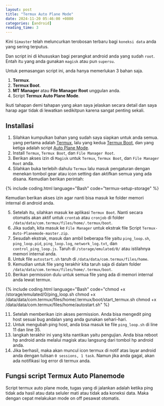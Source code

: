 ```yaml
---
layout: post
title: "Termux Auto Plane Mode"
date: 2024-11-20 05:46:00 +0800
categories: [android]
reading_time: 3
---
```


Kini `Simaster` telah meluncurkan terobosan terbaru bagi `koneksi data` anda yang sering terputus.

Dan script ini di khususkan bagi perangkat android anda yang sudah `root`. Entah itu yang anda gunakan `magisk` atau pun `supersu`.

Untuk pemasangan script ini, anda hanya memerlukan 3 bahan saja.

1. **Termux**.
2. **Termux Boot**.
3. **MT Manager** atau **File Manager Root** unggulan anda.
4. Script **Termux Auto Plane Mode**.

Ikuti tahapan demi tahapan yang akan saya jelaskan secara detail dan saya harap agar tidak di lewatkan sedikitpun karena sangat penting sekali.

## Installasi

1. Silahkan kumpulkan bahan yang sudah saya siapkan untuk anda semua. yang pertama adalah [Termux](https://f-droid.org/repo/com.termux_1020.apk), lalu yang kedua [Termux Boot](https://f-droid.org/repo/com.termux.boot_1000.apk), dan yang ketiga adalah script [Auto Plane Mode](https://github.com/masterwifinetworksolution/termux-auto-planemode/archive/refs/heads/main.zip).
2. Install `Termux`, `Termux Boot`, dan `File Manager Root`.
3. Berikan akses izin di `Magisk` untuk `Termux`, `Termux Boot`, dan `File Manager Root` anda.
4. Silahkan buka terlebih dahulu `Termux` lalu masuk pengaturan dengan menekan tombol gear atau icon setting dan aktifkan semua yang ada disana. Kemudian berikan perintah:

{% include coding.html language="Bash" code="termux-setup-storage" %}

Kemudian berikan akses izin agar nanti bisa masuk ke folder memori internal di android anda.

5. Setelah itu, silahkan masuk ke aplikasi `Termux Boot`. Nanti secara otomatis akan aktif untuk `crontab` atau `cronjob` di folder `/data/data/com.termux/files/home/.termux/boot`.
6. Jika sudah, kita masuk ke `File Manager` untuk ekstrak file Script `Termux-Auto-Planemode-master.zip`.
7. Sesudah ekstrak, masuk dan ambil beberapa file yaitu `ping_loop.sh`, `ping_loop.pid`, `ping_loop.log`, `network_log.txt`, dan `control_ping_loop.js`. Taruh di `/storage/emulated/0/` atau istilahnya memori internal anda.
8. Untuk file `autostart.sh` taruh di `/data/data/com.termux/files/home`.
9. Kemudian untuk file yang terakhir kita taruh saja di dalam folder `/data/data/com.termux/files/home/.termux/boot`.
10. Berikan permission dulu untuk semua file yang ada di memori internal anda lewat termux.

{% include coding.html language="Bash" code="chmod +x /storage/emulated/0/ping_loop.sh
chmod +x /data/data/com.termux/files/home/.termux/boot/start_termux.sh
chmod +x /data/data/com.termux/files/home/autostart.sh" %}

11. Setelah memberikan izin akses permission. Anda bisa mengedit ping host sesuai bug andalan yang anda gunakan sehari-hari.
12. Untuk mengubah ping host, anda bisa masuk ke file `ping_loop.sh` di line 11 dan line 35.
13. langkah terakhir ini yang kita nantikan yaitu pengujian. Anda bisa reboot hp android anda melalui magisk atau langsung dari tombol hp android anda.
14. Jika berhasil, maka akan muncul icon termux di notif atas layar android anda dengan tulisan `0 sessions, 1 task`. Namun jika anda gagal, akan ada notifikasi log error di termux anda.

## Fungsi script Termux Auto Planemode

Script termux auto plane mode, tugas yang di jalankan adalah ketika ping tidak ada hasil atau data seluler mati atau tidak ada koneksi data. Maka dengan cepat melakukan mode on off pesawat otomatis.
